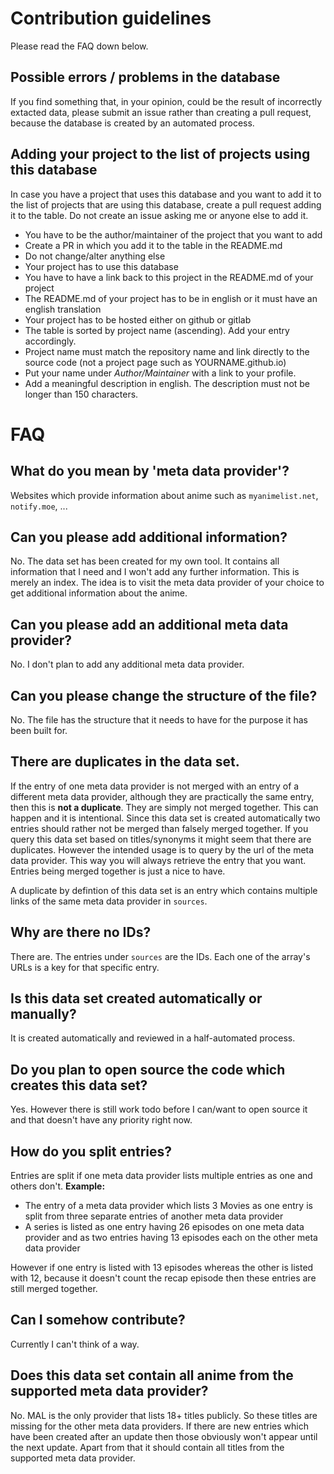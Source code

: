 # Contribution guidelines
Please read the FAQ down below.

## Possible errors / problems in the database
If you find something that, in your opinion, could be the result of incorrectly extacted data, please submit an issue rather than creating a pull request, because the database is created by an automated process.

## Adding your project to the list of projects using this database
In case you have a project that uses this database and you want to add it to the list of projects that are using this database, create a pull request adding it to the table. Do not create an issue asking me or anyone else to add it.

+ You have to be the author/maintainer of the project that you want to add
+ Create a PR in which you add it to the table in the README.md
+ Do not change/alter anything else
+ Your project has to use this database
+ You have to have a link back to this project in the README.md of your project
+ The README.md of your project has to be in english or it must have an english translation
+ Your project has to be hosted either on github or gitlab
+ The table is sorted by project name (ascending). Add your entry accordingly.
+ Project name must match the repository name and link directly to the source code (not a project page such as YOURNAME.github.io)
+ Put your name under _Author/Maintainer_ with a link to your profile.
+ Add a meaningful description in english. The description must not be longer than 150 characters.

# FAQ

## What do you mean by 'meta data provider'?
Websites which provide information about anime such as `myanimelist.net`, `notify.moe`, ...

## Can you please add additional information?
No. The data set has been created for my own tool. It contains all information that I need and I won't add any further information. This is merely an index. The idea is to visit the meta data provider of your choice to get additional information about the anime.

## Can you please add an additional meta data provider?
No. I don't plan to add any additional meta data provider.

## Can you please change the structure of the file?
No. The file has the structure that it needs to have for the purpose it has been built for.

## There are duplicates in the data set.
If the entry of one meta data provider is not merged with an entry of a different meta data provider, although they are practically the same entry, then this is **not a duplicate**.
They are simply not merged together. This can happen and it is intentional. Since this data set is created automatically two entries should rather not be merged than falsely merged together.
If you query this data set based on titles/synonyms it might seem that there are duplicates. However the intended usage is to query by the url of the meta data provider. This way you will always retrieve the entry that you want. Entries being merged together is just a nice to have.

A duplicate by defintion of this data set is an entry which contains multiple links of the same meta data provider in `sources`.

## Why are there no IDs?
There are. The entries under `sources` are the IDs. Each one of the array's URLs is a key for that specific entry.

## Is this data set created automatically or manually?
It is created automatically and reviewed in a half-automated process.

## Do you plan to open source the code which creates this data set?
Yes. However there is still work todo before I can/want to open source it and that doesn't have any priority right now.

## How do you split entries?
Entries are split if one meta data provider lists multiple entries as one and others don't.
**Example:**
* The entry of a meta data provider which lists 3 Movies as one entry is split from three separate entries of another meta data provider
* A series is listed as one entry having 26 episodes on one meta data provider and as two entries having 13 episodes each on the other meta data provider

However if one entry is listed with 13 episodes whereas the other is listed with 12, because it doesn't count the recap episode then these entries are still merged together.

## Can I somehow contribute?
Currently I can't think of a way.

## Does this data set contain all anime from the supported meta data provider?
No. MAL is the only provider that lists 18+ titles publicly. So these titles are missing for the other meta data providers.
If there are new entries which have been created after an update then those obviously won't appear until the next update.
Apart from that it should contain all titles from the supported meta data provider.